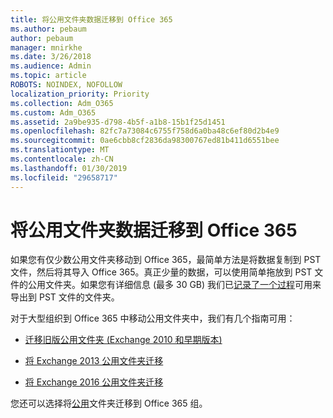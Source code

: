 ```yaml
---
title: 将公用文件夹数据迁移到 Office 365
ms.author: pebaum
author: pebaum
manager: mnirkhe
ms.date: 3/26/2018
ms.audience: Admin
ms.topic: article
ROBOTS: NOINDEX, NOFOLLOW
localization_priority: Priority
ms.collection: Adm_O365
ms.custom: Adm_O365
ms.assetid: 2a9be935-d798-4b5f-a1b8-15b1f25d1451
ms.openlocfilehash: 82fc7a73084c6755f758d6a0ba48c6ef80d2b4e9
ms.sourcegitcommit: 0ae6cbb8cf2836da98300767ed81b411d6551bee
ms.translationtype: MT
ms.contentlocale: zh-CN
ms.lasthandoff: 01/30/2019
ms.locfileid: "29658717"
---
```

# <a name="migrate-public-folder-data-to-office-365"></a>将公用文件夹数据迁移到 Office 365

如果您有仅少数公用文件夹移动到 Office 365，最简单方法是将数据复制到 PST 文件，然后将其导入 Office 365。真正少量的数据，可以使用简单拖放到 PST 文件的公用文件夹。如果您有详细信息 (最多 30 GB) 我们已[记录了一个过程](https://technet.microsoft.com/library/dn874017%28v=exchg.150%29.aspx#PSTMigrate)可用来导出到 PST 文件的文件夹。 
  
对于大型组织到 Office 365 中移动公用文件夹中，我们有几个指南可用：
  
- [迁移旧版公用文件夹 (Exchange 2010 和早期版本)](https://technet.microsoft.com/library/dn874017%28v=exchg.150%29.aspx)
    
- [将 Exchange 2013 公用文件夹迁移](https://technet.microsoft.com/library/mt798260%28v=exchg.150%29.aspx)
    
- [将 Exchange 2016 公用文件夹迁移](https://technet.microsoft.com/library/mt798260%28v=exchg.160%29.aspx)
    
您还可以选择将[公用](https://technet.microsoft.com/library/mt843872%28v=exchg.150%29.aspx)文件夹迁移到 Office 365 组。
  

